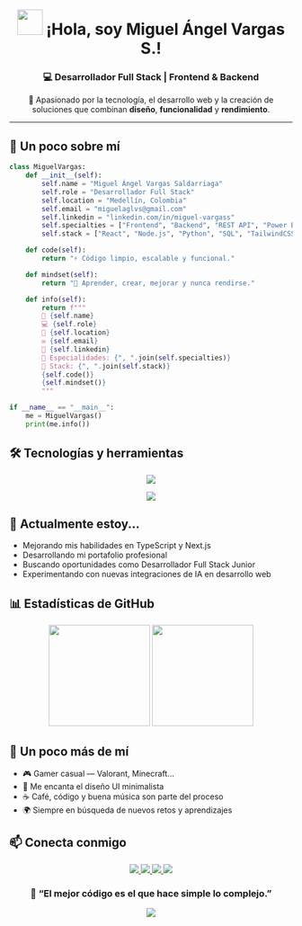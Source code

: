 <h1 align="center">
  <img src="https://media.giphy.com/media/hvRJCLFzcasrR4ia7z/giphy.gif" width="45">
  ¡Hola, soy <b>Miguel Ángel Vargas S.</b>!
</h1>

<h3 align="center">💻 Desarrollador Full Stack | Frontend & Backend</h3>

<p align="center">
  🚀 Apasionado por la tecnología, el desarrollo web y la creación de soluciones que combinan <b>diseño</b>, <b>funcionalidad</b> y <b>rendimiento</b>.
</p>

---

<h2>🧠 Un poco sobre mí</h2>

```python
class MiguelVargas:
    def __init__(self):
        self.name = "Miguel Ángel Vargas Saldarriaga"
        self.role = "Desarrollador Full Stack"
        self.location = "Medellín, Colombia"
        self.email = "miguelaglvs@gmail.com"
        self.linkedin = "linkedin.com/in/miguel-vargass"
        self.specialties = ["Frontend", "Backend", "REST API", "Power BI", "UX"]
        self.stack = ["React", "Node.js", "Python", "SQL", "TailwindCSS"]

    def code(self):
        return "⚡ Código limpio, escalable y funcional."

    def mindset(self):
        return "🧩 Aprender, crear, mejorar y nunca rendirse."

    def info(self):
        return f"""
        👤 {self.name}
        💻 {self.role}
        📍 {self.location}
        ✉️ {self.email}
        🔗 {self.linkedin}
        🧠 Especialidades: {", ".join(self.specialties)}
        🧰 Stack: {", ".join(self.stack)}
        {self.code()}
        {self.mindset()}
        """

if __name__ == "__main__":
    me = MiguelVargas()
    print(me.info())
```

<h2>🛠️ Tecnologías y herramientas</h2> <p align="center"> <img src="https://skillicons.dev/icons?i=html,css,js,react,nodejs,express,python,mysql,git,github,tailwind,vscode,powerbi" /> </p>

<p align="center">
  <img src="https://komarev.com/ghpvc/?username=MiguelAglVs&label=Visitas&color=6C63FF&style=flat">
</p>

<h2>🌱 Actualmente estoy...</h2>
<ul>
  <li>Mejorando mis habilidades en TypeScript y Next.js</li>
  <li>Desarrollando mi portafolio profesional</li>
  <li>Buscando oportunidades como Desarrollador Full Stack Junior</li>
  <li>Experimentando con nuevas integraciones de IA en desarrollo web</li>
</ul>

<h2>📊 Estadísticas de GitHub</h2> <p align="center"> <img src="https://github-readme-stats.vercel.app/api?username=MiguelAglVs&show_icons=true&theme=tokyonight&hide_border=true" height="180"> <img src="https://github-readme-stats.vercel.app/api/top-langs/?username=MiguelAglVs&layout=compact&theme=tokyonight&hide_border=true" height="180"> </p>

<h2>🎯 Un poco más de mí</h2>
<ul>
  <li>🎮 Gamer casual — Valorant, Minecraft...</li>
  <li>🎨 Me encanta el diseño UI minimalista</li>
  <li>☕ Café, código y buena música son parte del proceso</li>
  <li>🌍 Siempre en búsqueda de nuevos retos y aprendizajes</li>
</ul>

<h2>📫 Conecta conmigo</h2>
<p align="center">
  <a href="mailto:miguelaglvs@gmail.com">
    <img src="https://img.shields.io/badge/Email-D14836?style=for-the-badge&logo=gmail&logoColor=white">
  </a>
  <a href="https://linkedin.com/in/miguel-vargass">
    <img src="https://img.shields.io/badge/LinkedIn-0A66C2?style=for-the-badge&logo=linkedin&logoColor=white">
  </a>
  <a href="https://github.com/MiguelAglVs">
    <img src="https://img.shields.io/badge/GitHub-171515?style=for-the-badge&logo=github&logoColor=white">
  </a>
  <a href="https://wa.me/573046132795" target="_blank">
    <img src="https://img.shields.io/badge/WhatsApp-25D366?style=for-the-badge&logo=whatsapp&logoColor=white">
  </a>
</p>


<h3 align="center">💬 “El mejor código es el que hace simple lo complejo.”</h3> <p align="center"> <img src="https://komarev.com/ghpvc/?username=MiguelAglVs&label=Visitas&color=6C63FF&style=flat"> </p>
